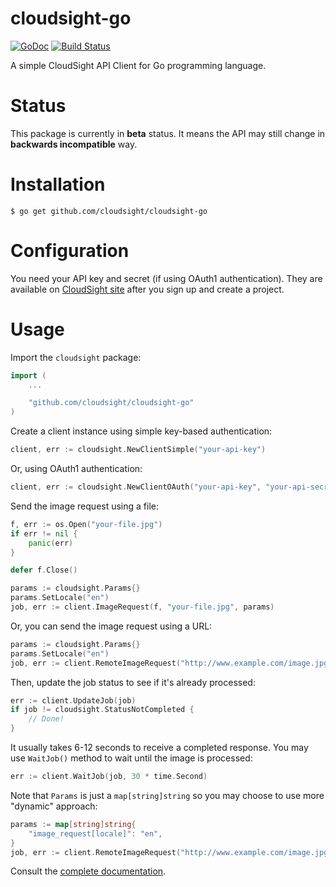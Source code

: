 cloudsight-go
=============

[![GoDoc](https://godoc.org/github.com/cloudsight/cloudsight-go?status.png)](https://godoc.org/github.com/cloudsight/cloudsight-go)
[![Build Status](https://travis-ci.org/cloudsight/cloudsight-go.svg?branch=master)](https://travis-ci.org/cloudsight/cloudsight-go)

A simple CloudSight API Client for Go programming language.

Status
======

This package is currently in **beta** status. It means the API may still change
in **backwards incompatible** way.

Installation
============

```
$ go get github.com/cloudsight/cloudsight-go
```

Configuration
=============

You need your API key and secret (if using OAuth1 authentication). They are
available on [CloudSight site](https://cloudsightapi.com) after you sign up and
create a project.

Usage
=====

Import the `cloudsight` package:

```go
import (
    ...

    "github.com/cloudsight/cloudsight-go"
)
```

Create a client instance using simple key-based authentication:

```go
client, err := cloudsight.NewClientSimple("your-api-key")
```

Or, using OAuth1 authentication:

```go
client, err := cloudsight.NewClientOAuth("your-api-key", "your-api-secret")
```

Send the image request using a file:

```go
f, err := os.Open("your-file.jpg")
if err != nil {
	panic(err)
}

defer f.Close()

params := cloudsight.Params{}
params.SetLocale("en")
job, err := client.ImageRequest(f, "your-file.jpg", params)
```

Or, you can send the image request using a URL:

```go
params := cloudsight.Params{}
params.SetLocale("en")
job, err := client.RemoteImageRequest("http://www.example.com/image.jpg", params)
```

Then, update the job status to see if it's already processed:

```go
err := client.UpdateJob(job)
if job != cloudsight.StatusNotCompleted {
	// Done!
}
```

It usually takes 6-12 seconds to receive a completed response. You may use
`WaitJob()` method to wait until the image is processed:

```go
err := client.WaitJob(job, 30 * time.Second)
```

Note that `Params` is just a `map[string]string` so you may choose to use more
"dynamic" approach:

```go
params := map[string]string{
	"image_request[locale]": "en",
}
job, err := client.RemoteImageRequest("http://www.example.com/image.jpg", cloudsight.Params(params))
```

Consult the [complete documentation](https://godoc.org/github.com/cloudsight/cloudsight-go "cloudsight-go documentation").
